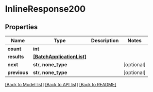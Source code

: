 # InlineResponse200

## Properties
Name | Type | Description | Notes
------------ | ------------- | ------------- | -------------
**count** | **int** |  | 
**results** | [**[BatchApplicationList]**](BatchApplicationList.md) |  | 
**next** | **str, none_type** |  | [optional] 
**previous** | **str, none_type** |  | [optional] 

[[Back to Model list]](../README.md#documentation-for-models) [[Back to API list]](../README.md#documentation-for-api-endpoints) [[Back to README]](../README.md)


